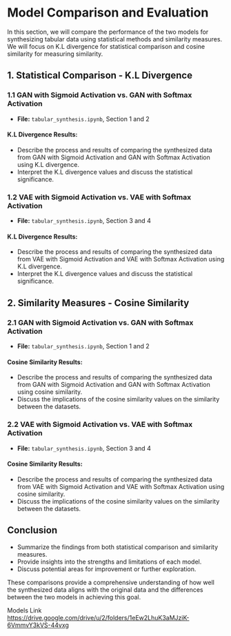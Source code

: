 # Model Comparison and Evaluation

In this section, we will compare the performance of the two models for synthesizing tabular data using statistical methods and similarity measures. We will focus on K.L divergence for statistical comparison and cosine similarity for measuring similarity.

## 1. Statistical Comparison - K.L Divergence

### 1.1 GAN with Sigmoid Activation vs. GAN with Softmax Activation
- **File:** `tabular_synthesis.ipynb`, Section 1 and 2

#### K.L Divergence Results:
- Describe the process and results of comparing the synthesized data from GAN with Sigmoid Activation and GAN with Softmax Activation using K.L divergence.
- Interpret the K.L divergence values and discuss the statistical significance.

### 1.2 VAE with Sigmoid Activation vs. VAE with Softmax Activation
- **File:** `tabular_synthesis.ipynb`, Section 3 and 4

#### K.L Divergence Results:
- Describe the process and results of comparing the synthesized data from VAE with Sigmoid Activation and VAE with Softmax Activation using K.L divergence.
- Interpret the K.L divergence values and discuss the statistical significance.

## 2. Similarity Measures - Cosine Similarity

### 2.1 GAN with Sigmoid Activation vs. GAN with Softmax Activation
- **File:** `tabular_synthesis.ipynb`, Section 1 and 2

#### Cosine Similarity Results:
- Describe the process and results of comparing the synthesized data from GAN with Sigmoid Activation and GAN with Softmax Activation using cosine similarity.
- Discuss the implications of the cosine similarity values on the similarity between the datasets.

### 2.2 VAE with Sigmoid Activation vs. VAE with Softmax Activation
- **File:** `tabular_synthesis.ipynb`, Section 3 and 4

#### Cosine Similarity Results:
- Describe the process and results of comparing the synthesized data from VAE with Sigmoid Activation and VAE with Softmax Activation using cosine similarity.
- Discuss the implications of the cosine similarity values on the similarity between the datasets.

## Conclusion
- Summarize the findings from both statistical comparison and similarity measures.
- Provide insights into the strengths and limitations of each model.
- Discuss potential areas for improvement or further exploration.

These comparisons provide a comprehensive understanding of how well the synthesized data aligns with the original data and the differences between the two models in achieving this goal.




Models Link
https://drive.google.com/drive/u/2/folders/1eEw2LhuK3aMJziK-6VmmvY3kVS-44vxg
